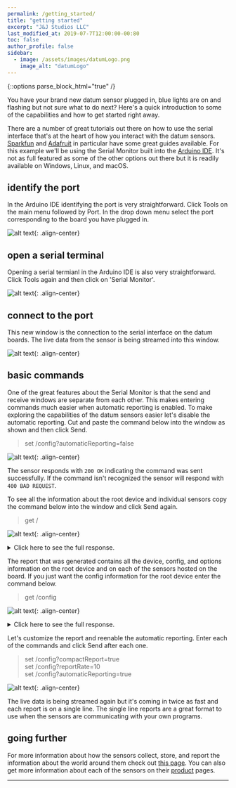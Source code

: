 ```yaml
---
permalink: /getting_started/
title: "getting started"
excerpt: "J&J Studios LLC"
last_modified_at: 2019-07-7T12:00:00-00:80
toc: false
author_profile: false
sidebar:
  - image: /assets/images/datumLogo.png
    image_alt: "datumLogo"
---
```


{::options parse_block_html="true" /}

You have your brand new datum sensor plugged in, blue lights are on and flashing but not sure what to do next?  Here's a quick introduction to some of the capabilities and how to get started right away.

 
There are a number of great tutorials out there on how to use the serial interface that's at the heart of how you interact with the datum sensors.  [Sparkfun][1] and [Adafruit][2] in particular have some great guides available.  For this example we'll be using the Serial Monitor built into the [Arduino IDE][3].  It's not as full featured as some of the other options out there but it is readily available on Windows, Linux, and macOS.

## identify the port

In the Arduino IDE identifying the port is very straightforward.  Click Tools on the main menu followed by Port.  In the drop down menu select the port corresponding to the board you have plugged in.

![alt text](/assets/images/getting_started/ArduinoSerialMonitor-SelectPort.png){: .align-center}

## open a serial terminal

Opening a serial termianl in the Arduino IDE is also very straightforward.  Click Tools again and then click on 'Serial Monitor'.

![alt text](/assets/images/getting_started/ArduinoSerialMonitor-OpenTerminal.png){: .align-center}

## connect to the port

This new window is the connection to the serial interface on the datum boards.  The live data from the sensor is being streamed into this window.

![alt text](/assets/images/getting_started/ArduinoSerialMonitor-MonitorOpen.png){: .align-center}

## basic commands

One of the great features about the Serial Monitor is that the send and receive windows are separate from each other.  This makes entering commands much easier when automatic reporting is enabled.  To make exploring the capabilities of the datum sensors easier let's disable the automatic reporting.  Cut and paste the command below into the window as shown and then click Send.

> set /config?automaticReporting=false

![alt text](/assets/images/getting_started/ArduinoSerialMonitor-AutoDisabled.png){: .align-center}

The sensor responds with ```200 OK``` indicating the command was sent successfully.  If the command isn't recognized the sensor will respond with ```400 BAD REQUEST```.

To see all the information about the root device and individual sensors copy the command below into the window and click Send again.

> get /

![alt text](/assets/images/getting_started/ArduinoSerialMonitor-GetAll.png){: .align-center}

<details><summary markdown="span">Click here to see the full response.</summary>

```json
{
  "device": {
    "manufacturer": "J&J Studios LLC",
    "product": "datum-Distance",
    "hardwareVersion": 1,
    "firmwareVersion": 1,
    "protocolVersion": 1,
    "UUID": "00-04-A3-0B-00-12-1B-7C"
  },
  "config": {
    "friendlyName": "friendlyName",
    "reportRate": 5,
    "automaticReporting": false,
    "compactReport": false
  },
  "options": {
    "friendlyName": {
      "minimum length": 0,
      "maximum length": 32
    },
    "reportRate": {
      "minimum": 0,
      "maximum": 50
    },
    "automaticReporting": ["true", "false"],
    "compactReport": ["true", "false"]
  },
  "sensors": {
    "distance": {
      "device": {
        "manufacturer": "ST Microelectronics",
        "model": "VL53L1X",
        "category": "environment",
        "type": "distance",
        "opticalCenterX": 8,
        "opticalCenterY": 7
      },
      "config": {
        "enabled": true,
        "showStatusInfo": true,
        "showRateReturnInfo": true,
        "units": "mm",
        "filterType": "mean",
        "distanceMode": "medium",
        "timingBudget": 35,
        "interMeasurementPeriod": 40,
        "sampleRate": 20,
        "dataRate": 10
      },
      "options": {
        "enabled": ["true", "false"],
        "showStatusInfo": ["true", "false"],
        "showRateReturnInfo": ["true", "false"],
        "units": ["m", "cm", "mm", "feet", "inches"],
        "filterType": ["none", "min", "max", "mean", "RMS", "median"],
        "distanceMode": ["short", "medium", "long"],
        "timingBudget": {
          "minimum": 20,
          "maximum": 10000
        },
        "interMeasurementPeriod": {
          "minimum": 5,
          "maximum": 10000
        },
        "sampleRate": {
          "minimum": 5,
          "maximum": 50
        },
        "dataRate": {
          "minimum": 0,
          "maximum": 50
        }
      },
      "data": {}
    }
  }
}
``` 
</details>

The report that was generated contains all the device, config, and options information on the root device and on each of the sensors hosted on the board.  If you just want the config information for the root device enter the command below.

> get /config

![alt text](/assets/images/getting_started/ArduinoSerialMonitor-GetConfig.png){: .align-center}

<details><summary markdown="span">Click here to see the full response.</summary>

```json
{
  "friendlyName": "friendlyName",
  "reportRate": 5,
  "automaticReporting": false,
  "compactReport": false
}
```
</details>

Let's customize the report and reenable the automatic reporting.  Enter each of the commands and click Send after each one.  

> set /config?compactReport=true  
> set /config?reportRate=10  
> set /config?automaticReporting=true  

![alt text](/assets/images/getting_started/ArduinoSerialMonitor-AutoEnabled.png){: .align-center}

The live data is being streamed again but it's coming in twice as fast and each report is on a single line.  The single line reports are a great format to use when the sensors are communicating with your own programs.

## going further

For more information about how the sensors collect, store, and report the information about the world around them check out [this page](/datum).  You can also get more information about each of the sensors on their [product](/products) pages.

[1]: https://learn.sparkfun.com/tutorials/terminal-basics
[2]: https://learn.adafruit.com/adafruit-pygamer/advanced-serial-console-on-windows
[3]: https://www.arduino.cc/en/main/software


---





